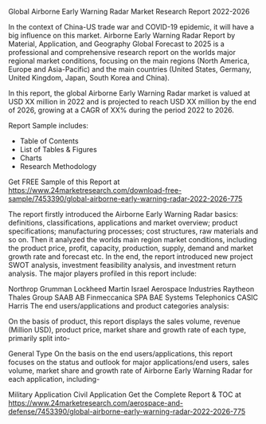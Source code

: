 Global Airborne Early Warning Radar Market Research Report 2022-2026

In the context of China-US trade war and COVID-19 epidemic, it will have a big influence on this market. Airborne Early Warning Radar Report by Material, Application, and Geography Global Forecast to 2025 is a professional and comprehensive research report on the worlds major regional market conditions, focusing on the main regions (North America, Europe and Asia-Pacific) and the main countries (United States, Germany, United Kingdom, Japan, South Korea and China).

In this report, the global Airborne Early Warning Radar market is valued at USD XX million in 2022 and is projected to reach USD XX million by the end of 2026, growing at a CAGR of XX% during the period 2022 to 2026.

Report Sample includes:
- Table of Contents
- List of Tables & Figures
- Charts
- Research Methodology

Get FREE Sample of this Report at https://www.24marketresearch.com/download-free-sample/7453390/global-airborne-early-warning-radar-2022-2026-775

The report firstly introduced the Airborne Early Warning Radar basics: definitions, classifications, applications and market overview; product specifications; manufacturing processes; cost structures, raw materials and so on. Then it analyzed the worlds main region market conditions, including the product price, profit, capacity, production, supply, demand and market growth rate and forecast etc. In the end, the report introduced new project SWOT analysis, investment feasibility analysis, and investment return analysis. The major players profiled in this report include:

Northrop Grumman
Lockheed Martin
Israel Aerospace Industries
Raytheon
Thales Group
SAAB AB
Finmeccanica SPA
BAE Systems
Telephonics
CASIC
Harris
The end users/applications and product categories analysis:

On the basis of product, this report displays the sales volume, revenue (Million USD), product price, market share and growth rate of each type, primarily split into-

General Type
On the basis on the end users/applications, this report focuses on the status and outlook for major applications/end users, sales volume, market share and growth rate of Airborne Early Warning Radar for each application, including-

Military Application
Civil Application
Get the Complete Report & TOC at https://www.24marketresearch.com/aerospace-and-defense/7453390/global-airborne-early-warning-radar-2022-2026-775
